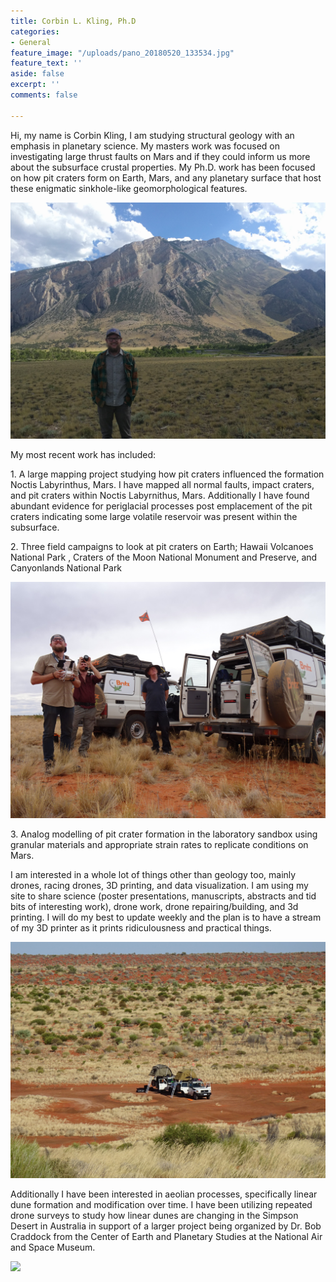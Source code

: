 ```yaml
---
title: Corbin L. Kling, Ph.D
categories:
- General
feature_image: "/uploads/pano_20180520_133534.jpg"
feature_text: ''
aside: false
excerpt: ''
comments: false

---
```

Hi, my name is Corbin Kling, I am studying structural geology with an emphasis in planetary science. My masters work was focused on investigating large thrust faults on Mars and if they could inform us more about the subsurface crustal properties. My Ph.D. work has been focused on how pit craters form on Earth, Mars, and any planetary surface that host these enigmatic sinkhole-like geomorphological features.

![](/uploads/img_20160716_164403.jpg)

My most recent work has included:

1\. A large mapping project studying how pit craters influenced the formation Noctis Labyrinthus, Mars. I have mapped all normal faults, impact craters, and pit craters within Noctis Labyrnithus, Mars. Additionally I have found abundant evidence for periglacial processes post emplacement of the pit craters indicating some large volatile reservoir was present within the subsurface.

2\. Three field campaigns to look at pit craters on Earth; Hawaii Volcanoes National Park , Craters of the Moon National Monument and Preserve, and Canyonlands National Park

![](/uploads/dsc02982.JPG)

3\. Analog modelling of pit crater formation in the laboratory sandbox using granular materials and appropriate strain rates to replicate conditions on Mars.

I am interested in a whole lot of things other than geology too, mainly drones, racing drones, 3D printing, and data visualization. I am using my site to share science (poster presentations, manuscripts, abstracts and tid bits of interesting work), drone work, drone repairing/building, and 3d printing. I will do my best to update weekly and the plan is to have a stream of my 3D printer as it prints ridiculousness and practical things.

![](/uploads/dsc03097.JPG)

Additionally I have been interested in aeolian processes, specifically linear dune formation and modification over time. I have been utilizing repeated drone surveys to study how linear dunes are changing in the Simpson Desert in Australia in support of a larger project being organized by Dr. Bob Craddock from the Center of Earth and Planetary Studies at the National Air and Space Museum.

![](/uploads/pano_20180517_190157.jpg)


<script type="module" src="https://unpkg.com/@google/model-viewer/dist/model-viewer.min.js"></script>

<model-viewer alt="Neil Armstrong's Spacesuit from the Smithsonian Digitization Programs Office and National Air and Space Museum" src="shared-assets/models/NeilArmstrong.glb" ar ar-modes="webxr scene-viewer quick-look" environment-image="shared-assets/environments/moon_1k.hdr" poster="assets/NeilArmstrong.webp" seamless-poster shadow-intensity="1" camera-controls></model-viewer>